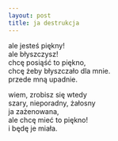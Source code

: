 ```yaml
---
layout: post
title: ja destrukcja
---
```


ale jesteś piękny!\
ale błyszczysz!\
chcę posiąść to piękno,\
chcę żeby błyszczało dla mnie.\
przede mną upadnie.

wiem, zrobisz się wtedy\
szary, nieporadny, żałosny\
ja zażenowana,\
ale chcę mieć to piękno!\
i będę je miała.

